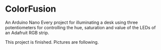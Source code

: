 # ColorFusion

An Arduino Nano Every project for illuminating a desk using three
potentiometers for controlling the hue, saturation and value of the
LEDs of an Adafruit RGB strip.

This project is finished. Pictures are following.
